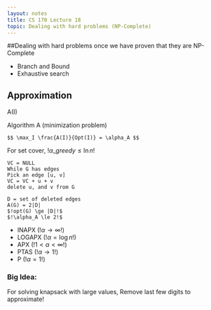 ```yaml
---
layout: notes
title: CS 170 Lecture 18
topic: Dealing with hard problems (NP-Complete)
---
```

##Dealing with hard problems once we have proven that they are NP-Complete

* Branch and Bound
* Exhaustive search

## Approximation
A(I)

Algorithm A (minimization problem)

    $$ \max_I \frac{A(I)}{Opt(I)} = \alpha_A $$


For set cover, $!\alpha\_{greedy} \le \ln n!$

    VC = NULL
    While G has edges
    Pick an edge [u, v]
    VC = VC + u + v
    delete u, and v from G

    D = set of deleted edges
    A(G) = 2|D|
    $!opt(G) \ge |D|!$
    $!\alpha_A \le 2!$

* INAPX ($! \alpha \rightarrow \infty!$)
* LOGAPX ($! \alpha = \log n!$)
* APX ($! 1 < \alpha < \infty!$)
* PTAS ($!\alpha \rightarrow 1!$)
* P ($!\alpha = 1!$)

### Big Idea:
For solving knapsack with large values, Remove last few digits to approximate!


